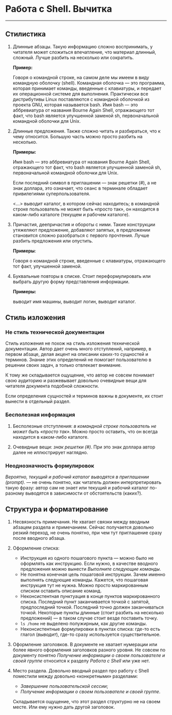 # Работа с Shell. Вычитка

---

## Стилистика

1. Длинные абзацы. Такую информацию сложно воспринимать, у читателя может сложиться впечатление, что материал длинный, сложный. Лучше разбить на несколько или сократить.

    **Пример:**

    Говоря о командной строке, на самом деле мы имеем в виду командную оболочку (shell). Командная оболочка — это программа, которая принимает команды, введенные с клавиатуры, и передает их операционной системе для выполнения. Практически все дистрибутивы Linux поставляются с командной оболочкой из проекта GNU, которая называется bash. Имя bash — это аббревиатура от названия Bourne Again Shell, отражающего тот факт, что bash является улучшенной заменой sh, первоначальной командной оболочки для Unix.

2. Длинные предложения. Также сложно читать и разбираться, что к чему относится. Большую часть можно просто разбить на несколько.

    **Примеры:** 

    Имя bash — это аббревиатура от названия Bourne Again Shell, отражающего тот факт, что bash является улучшенной заменой sh, первоначальной командной оболочки для Unix.

    Если последний символ в приглашении — знак решетки (#), а не знак доллара, это означает, что сеанс в терминале обладает привилегиями суперпользователя.

    <…> выводит каталог, в котором сейчас находитесь; в командной строке пользователь не может быть «просто так», он находится в каком-либо каталоге (текущем и рабочем каталоге).

3. Причастия, деепричастия и обороты с ними. Такие конструкции утяжеляют предложение, добавляют запятых, в предложении становится сложно разобраться с первого прочтения. Лучше разбить предложения или опустить.

    **Примеры**:

    Говоря о командной строке, введенные с клавиатуры, отражающего тот факт, улучшенной заменой.

4. Буквальные повторы в списке. Стоит переформулировать или выбрать другую форму представления информации.

    **Примеры:**

    выводит имя машины, выводит логин, выводит каталог.

## Стиль изложения

### Не стиль технической документации

Стиль изложения не похож на стиль изложения технической документации.
Автор дает очень много отступлений, например, в первом абзаце, делая акцент на описании каких-то сущностей и терминов.
Знание этих определений не помогает пользователю в решении своих задач, а только отвлекает внимание.

К тому же складывается ощущение, что автор не совсем понимает свою аудиторию и разжевывает довольно очевидные вещи для читателя документа подобной сложности.

Если определения сущностей и терминов важны в документе, их стоит вынести в отдельный раздел.

### Бесполезная информация

1. Бесполезные отступления: *в командной строке пользователь не может быть «просто так»*.
Можно просто оставить, что он всегда находится в каком-либо каталоге.

2. Очевидные вещи: *знак решетки (#)*. При это знак доллара автор далее не иллюстрирует наглядно.

### Неоднозначность формулировок

*Вероятно, текущий и рабочий каталог выводятся в приглашении (prompt).* — не очень понятно, как читатель должен интерпретировать такую фразу: автор сам не знает или текущий и рабочий каталог по-разному выводятся в зависимости от обстоятельств (каких?).


## Структура и форматирование

1. Несвязность примечания. Не хватает связки между вводным абзацем раздела и примечанием. Сейчас получается довольно резкий переход, не очень понятно, при чем тут приглашение сразу после вводного абзаца.

2. Оформление списка:

    - Инструкция из одного пошагового пункта — можно было не оформлять как инструкцию. Если нужно, в качестве вводного предложения можно вынести *Выполните следующие команды*.
    - Не понятна конечная цель пошаговой инструкции. Зачем именно выполнять следующие команды. Кажется, что пошаговая инструкция тут не нужна. Можно просто маркированным списком оставить описание команд.
    - Неконсистентная пунктуация в конце пунктов маркированного списка. Последний пункт заканчивается точкой с запятой, предпоследний точкой. Последний точно должен заканчиваться точкой. Некоторые пункты длинные (стоит разбить на несколько предложений) — в таком случае стоит везде поставить точку.
    - `ls /home` не выделено полужирным, как другие команды.
    - Неконсистентные формулировки в пунктах списка: где-то есть глагол (*выводит*), где-то сразу используется существительное.

3. Оформление заголовков. В документе не хватает нумерации или более явного оформления заголовков разного уровня. Не совсем по документу понятно *Получение информации о своем пользователе и своей группе* относится к разделу *Работа с Shell* или уже нет.

4. Место раздела. Довольно вводный раздел про работу с Shell поместили между довольно «конкретными» разделами:

    * *Завершение пользовательской сессии*;
    * *Получение информации о своем пользователе и своей группе*.

    Складывается ощущение, что этот раздел структурно не на своем месте. Или ему нужно дать другой заголовок.